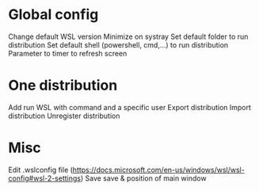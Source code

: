 # Global config

Change default WSL version
Minimize on systray
Set default folder to run distribution
Set default shell (powershell, cmd,...) to run distribution
Parameter to timer to refresh screen

# One distribution

Add run WSL with command and a specific user
Export distribution
Import distribution
Unregister distribution

# Misc

Edit <USER>\.wslconfig file (https://docs.microsoft.com/en-us/windows/wsl/wsl-config#wsl-2-settings)
Save save & position of main window
